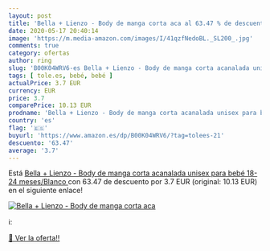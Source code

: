 ```yaml
---
layout: post
title: 'Bella + Lienzo - Body de manga corta aca al 63.47 % de descuento'
date: 2020-05-17 20:40:14
image: 'https://m.media-amazon.com/images/I/41qzfNedoBL._SL200_.jpg'
comments: true
category: ofertas
author: ring
slug: 'B00K04WRV6-es Bella + Lienzo - Body de manga corta acanalada unisex para...'
tags: [ tole.es, bebé, bebé ]
actualPrice: 3.7 EUR
currency: EUR
price: 3.7
comparePrice: 10.13 EUR
prodname: 'Bella + Lienzo - Body de manga corta acanalada unisex para bebé  18-24 meses/Blanco '
country: 'es'
flag: '🇪🇸'
buyurl: 'https://www.amazon.es/dp/B00K04WRV6/?tag=tolees-21'
descuento: '63.47'
average: '3.7'
---
```


Está [Bella + Lienzo - Body de manga corta acanalada unisex para bebé  18-24 meses/Blanco ](https://www.amazon.es/dp/B00K04WRV6/?tag=tolees-21) con 63.47 de descuento por 3.7 EUR (original: 10.13 EUR) en el siguiente enlace!

[![Bella + Lienzo - Body de manga corta aca](https://m.media-amazon.com/images/I/41qzfNedoBL._SL200_.jpg)](https://www.amazon.es/dp/B00K04WRV6/?tag=tolees-21)

ℹ️:


[🛒 Ver la oferta!!](https://www.amazon.es/dp/B00K04WRV6/?tag=tolees-21)
